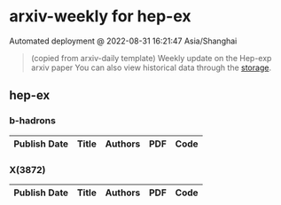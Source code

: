 # arxiv-weekly for hep-ex 
 Automated deployment @ 2022-08-31 16:21:47 Asia/Shanghai
> (copied from arxiv-daily template) Weekly update on the Hep-exp arxiv paper 
> You can also view historical data through the [storage](https://github.com/ucaszhouyx/arxiv-daily-test/tree/main/database/storage).

## hep-ex

### b-hadrons
|Publish Date|Title|Authors|PDF|Code|
| :---: | :---: | :---: | :---: | :---: |

### X(3872)
|Publish Date|Title|Authors|PDF|Code|
| :---: | :---: | :---: | :---: | :---: |
